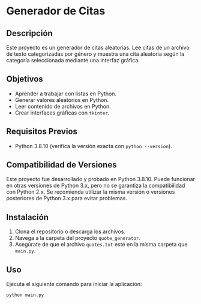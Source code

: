 # Generador de Citas

## Descripción

Este proyecto es un generador de citas aleatorias. Lee citas de un archivo de texto categorizadas por género y muestra una cita aleatoria según la categoría seleccionada mediante una interfaz gráfica.

## Objetivos

- Aprender a trabajar con listas en Python.
- Generar valores aleatorios en Python.
- Leer contenido de archivos en Python.
- Crear interfaces gráficas con `tkinter`.

## Requisitos Previos

- Python 3.8.10 (verifica la versión exacta con `python --version`).

## Compatibilidad de Versiones

Este proyecto fue desarrollado y probado en Python 3.8.10. Puede funcionar en otras versiones de Python 3.x, pero no se garantiza la compatibilidad con Python 2.x. Se recomienda utilizar la misma versión o versiones posteriores de Python 3.x para evitar problemas.

## Instalación

1. Clona el repositorio o descarga los archivos.
2. Navega a la carpeta del proyecto `quote_generator`.
3. Asegúrate de que el archivo `quotes.txt` esté en la misma carpeta que `main.py`.

## Uso

Ejecuta el siguiente comando para iniciar la aplicación:

```bash
python main.py
```
